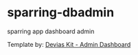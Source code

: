 # sparring-dbadmin
sparring app dashboard admin

Template by:  [Devias Kit - Admin Dashboard](https://react-material-dashboard.devias.io/dashboard)
